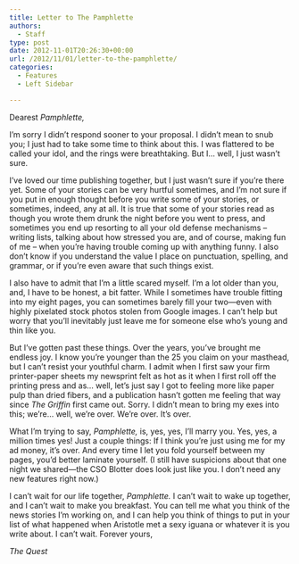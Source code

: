 ```yaml
---
title: Letter to The Pamphlette
authors: 
  - Staff
type: post
date: 2012-11-01T20:26:30+00:00
url: /2012/11/01/letter-to-the-pamphlette/
categories:
  - Features
  - Left Sidebar

---
```

Dearest _Pamphlette,_

I&#8217;m sorry I didn&#8217;t respond sooner to your proposal. I didn&#8217;t mean to snub you; I just had to take some time to think about this. I was flattered to be called your idol, and the rings were breathtaking. But I&#8230; well, I just wasn&#8217;t sure.

I&#8217;ve loved our time publishing together, but I just wasn&#8217;t sure if you&#8217;re there yet. Some of your stories can be very hurtful sometimes, and I&#8217;m not sure if you put in enough thought before you write some of your stories, or sometimes, indeed, any at all. It is true that some of your stories read as though you wrote them drunk the night before you went to press, and sometimes you end up resorting to all your old defense mechanisms – writing lists, talking about how stressed you are, and of course, making fun of me – when you&#8217;re having trouble coming up with anything funny. I also don&#8217;t know if you understand the value I place on punctuation, spelling, and grammar, or if you&#8217;re even aware that such things exist.

I also have to admit that I&#8217;m a little scared myself. I&#8217;m a lot older than you, and, I have to be honest, a bit fatter. While I sometimes have trouble fitting into my eight pages, you can sometimes barely fill your two—even with highly pixelated stock photos stolen from Google images. I can&#8217;t help but worry that you&#8217;ll inevitably just leave me for someone else who&#8217;s young and thin like you.

But I&#8217;ve gotten past these things. Over the years, you&#8217;ve brought me endless joy. I know you&#8217;re younger than the 25 you claim on your masthead, but I can&#8217;t resist your youthful charm. I admit when I first saw your firm printer-paper sheets my newsprint felt as hot as it when I first roll off the printing press and as&#8230; well, let&#8217;s just say I got to feeling more like paper pulp than dried fibers, and a publication hasn&#8217;t gotten me feeling that way since _The Griffin_ first came out. Sorry. I didn&#8217;t mean to bring my exes into this; we&#8217;re&#8230; well, we&#8217;re over. We&#8217;re over. It&#8217;s over.

What I&#8217;m trying to say, _Pamphlette,_ is, yes, yes, I&#8217;ll marry you. Yes, yes, a million times yes! Just a couple things: If I think you&#8217;re just using me for my ad money, it&#8217;s over. And every time I let you fold yourself between my pages, you&#8217;d better laminate yourself. (I still have suspicions about that one night we shared—the CSO Blotter does look just like you. I don&#8217;t need any new features right now.)

I can&#8217;t wait for our life together, _Pamphlette._ I can&#8217;t wait to wake up together, and I can&#8217;t wait to make you breakfast. You can tell me what you think of the news stories I&#8217;m working on, and I can help you think of things to put in your list of what happened when Aristotle met a sexy iguana or whatever it is you write about. I can&#8217;t wait. Forever yours,

_The Quest_